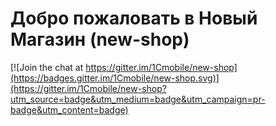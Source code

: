 # Добро пожаловать в Новый Магазин (new-shop)

[![Join the chat at https://gitter.im/1Cmobile/new-shop](https://badges.gitter.im/1Cmobile/new-shop.svg)](https://gitter.im/1Cmobile/new-shop?utm_source=badge&utm_medium=badge&utm_campaign=pr-badge&utm_content=badge)
